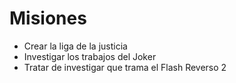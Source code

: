 # Misiones

* Crear la liga de la justicia
* Investigar los trabajos del Joker
* Tratar de investigar que trama el Flash Reverso 2
